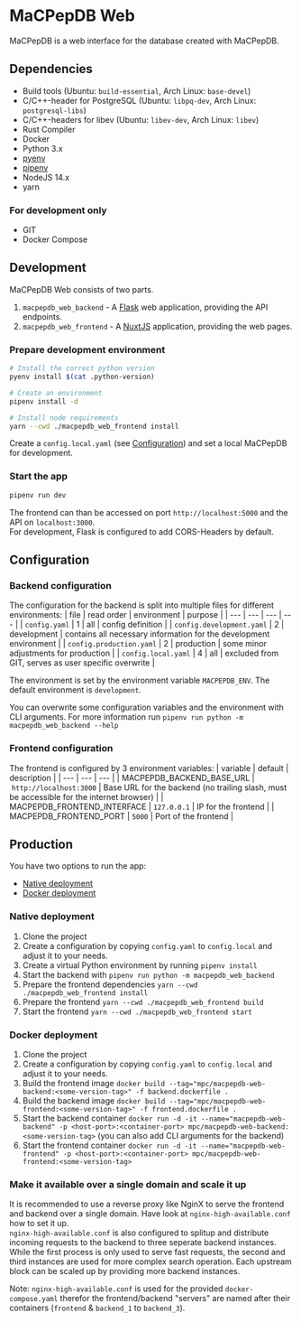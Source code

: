 # MaCPepDB Web
MaCPepDB is a web interface for the database created with MaCPepDB.

## Dependencies
* Build tools (Ubuntu: `build-essential`, Arch Linux: `base-devel`)
* C/C++-header for PostgreSQL (Ubuntu: `libpq-dev`, Arch Linux: `postgresql-libs`)
* C/C++-headers for libev (Ubuntu: `libev-dev`, Arch Linux: `libev`)
* Rust Compiler
* Docker
* Python 3.x
* [pyenv](https://github.com/pyenv/pyenv)
* [pipenv](https://pipenv.pypa.io/en/latest/)
* NodeJS 14.x
* yarn

### For development only
* GIT
* Docker Compose

## Development
MaCPepDB Web consists of two parts.
1. `macpepdb_web_backend` - A [Flask](https://flask.palletsprojects.com/en/2.0.x/) web application, providing the API endpoints.
2. `macpepdb_web_frontend` - A [NuxtJS](https://nuxtjs.org/) application, providing the web pages.
### Prepare development environment
```bash
# Install the correct python version
pyenv install $(cat .python-version)

# Create an environment
pipenv install -d

# Install node requirements
yarn --cwd ./macpepdb_web_frontend install


```
Create a `config.local.yaml` (see [Configuration](#backend-configuration)) and set a local MaCPepDB for development.

### Start the app
```bash
pipenv run dev
```
The frontend can than be accessed on port `http://localhost:5000` and the API on `localhost:3000`.   
For development, Flask is configured to add CORS-Headers by default.

## Configuration
### Backend configuration
The configuration for the backend is split into multiple files for different environments:
| file | read order | environment | purpose |
| --- | --- | --- | --- |
| `config.yaml` | 1 | all | config definition |
| `config.development.yaml` | 2 | development | contains all necessary information for the development environment |
| `config.production.yaml` | 2 | production | some minor adjustments for production |
| `config.local.yaml` | 4 | all | excluded from GIT, serves as user specific overwrite |

The environment is set by the environment variable `MACPEPDB_ENV`. The default environment is `development`.

You can overwrite some configuration variables and the environment with CLI arguments. For more information run `pipenv run python -m macpepdb_web_backend --help`

### Frontend configuration
The frontend is configured by 3 environment variables:
| variable | default | description |
| --- | --- | --- |
| MACPEPDB_BACKEND_BASE_URL | `http://localhost:3000` | Base URL for the backend (no trailing slash, must be accessible for the internet browser) |
| MACPEPDB_FRONTEND_INTERFACE | `127.0.0.1` | IP for the frontend |
| MACPEPDB_FRONTEND_PORT | `5000` | Port of the frontend |
## Production
You have two options to run the app:
* [Native deployment](#native-deployment)
* [Docker deployment](#docker-deployment)

### Native deployment
1. Clone the project
2. Create a configuration by copying `config.yaml` to `config.local` and adjust it to your needs.
3. Create a virtual Python environment by running `pipenv install`
4. Start the backend with `pipenv run python -m macpepdb_web_backend`
5. Prepare the frontend dependencies `yarn --cwd ./macpepdb_web_frontend install`
6. Prepare the frontend `yarn --cwd ./macpepdb_web_frontend build`
7. Start the frontend `yarn --cwd ./macpepdb_web_frontend start`

### Docker deployment
1. Clone the project
2. Create a configuration by copying `config.yaml` to `config.local` and adjust it to your needs.
3. Build the frontend image `docker build --tag="mpc/macpepdb-web-backend:<some-version-tag>" -f backend.dockerfile .`
4. Build the backend image `docker build --tag="mpc/macpepdb-web-frontend:<some-version-tag>" -f frontend.dockerfile .`
5. Start the backend container `docker run -d -it --name="macpepdb-web-backend" -p <host-port>:<container-port> mpc/macpepdb-web-backend:<some-version-tag>` (you can also add CLI arguments for the backend)
6. Start the frontend container `docker run -d -it --name="macpepdb-web-frontend" -p <host-port>:<container-port> mpc/macpepdb-web-frontend:<some-version-tag>`

### Make it available over a single domain and scale it up
It is recommended to use a reverse proxy like NginX to serve the frontend and backend over a single domain. Have look at `nginx-high-available.conf` how to set it up.  
`nginx-high-available.conf` is also configured to splitup and distribute incoming requests to the backend to three seperate backend instances. While the first process is only used to serve fast requests, the second and third instances are used for more complex search operation. Each upstream block can be scaled up by providing more backend instances.

Note: `nginx-high-available.conf` is used for the provided `docker-compose.yaml` therefor the frontend/backend "servers" are named after their containers (`frontend` & `backend_1` to `backend_3`). 